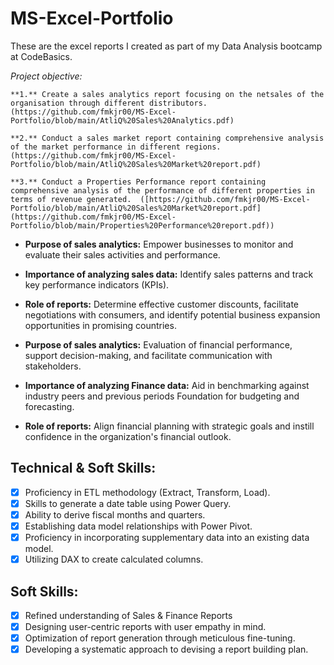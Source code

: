 # MS-Excel-Portfolio
These are the excel reports I created as part of my Data Analysis bootcamp at CodeBasics.

*Project objective:*

    **1.** Create a sales analytics report focusing on the netsales of the organisation through different distributors.   (https://github.com/fmkjr00/MS-Excel-Portfolio/blob/main/AtliQ%20Sales%20Analytics.pdf) 

    **2.** Conduct a sales market report containing comprehensive analysis of the market performance in different regions.(https://github.com/fmkjr00/MS-Excel-Portfolio/blob/main/AtliQ%20Sales%20Market%20report.pdf)
    
    **3.** Conduct a Properties Performance report containing comprehensive analysis of the performance of different properties in terms of revenue generated.  ([https://github.com/fmkjr00/MS-Excel-Portfolio/blob/main/AtliQ%20Sales%20Market%20report.pdf](https://github.com/fmkjr00/MS-Excel-Portfolio/blob/main/Properties%20Performance%20report.pdf))

- **Purpose of sales analytics:** Empower businesses to monitor and evaluate their sales activities and performance.

- **Importance of analyzing sales data:** Identify sales patterns and track key performance indicators (KPIs).

- **Role of reports:** Determine effective customer discounts, facilitate negotiations with consumers, and identify potential business expansion opportunities in promising countries.

- **Purpose of sales analytics:** Evaluation of financial performance, support decision-making, and facilitate communication with stakeholders.

- **Importance of analyzing Finance data:** Aid in benchmarking against industry peers and previous periods Foundation for budgeting and forecasting.

- **Role of reports:** Align financial planning with strategic goals and instill confidence in the organization's financial outlook.


## Technical & Soft Skills:
- [x]	Proficiency in ETL methodology (Extract, Transform, Load).
- [x]	Skills to generate a date table using Power Query.
- [x]	Ability to derive fiscal months and quarters.
- [x]	Establishing data model relationships with Power Pivot.
- [x]	Proficiency in incorporating supplementary data into an existing data model.
- [x]	Utilizing DAX to create calculated columns.

## Soft Skills:
- [x]	Refined understanding of Sales & Finance Reports
- [x]	Designing user-centric reports with user empathy in mind.
- [x]	Optimization of report generation through meticulous fine-tuning.
- [x]	Developing a systematic approach to devising a report building plan.
